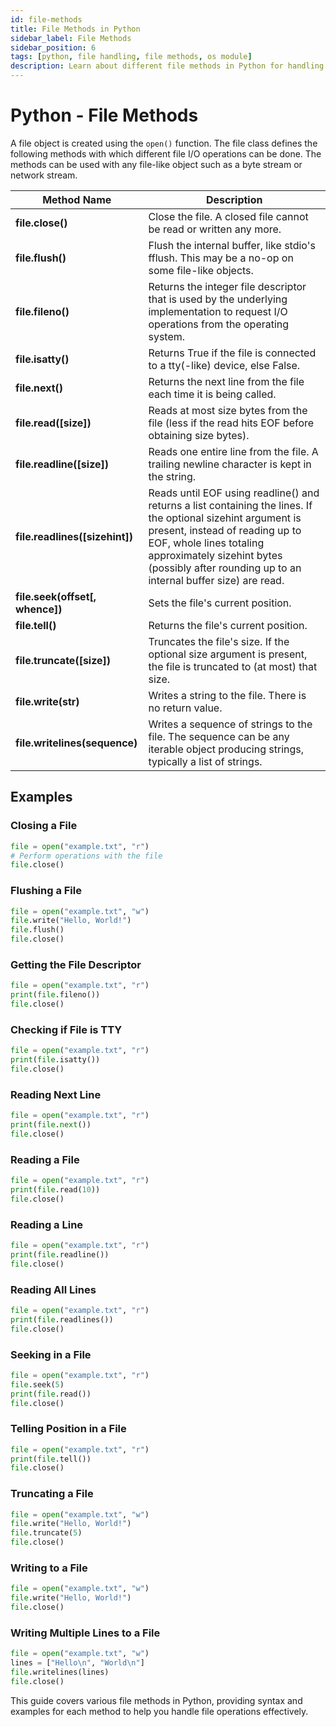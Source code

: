 ```yaml
---
id: file-methods
title: File Methods in Python
sidebar_label: File Methods
sidebar_position: 6
tags: [python, file handling, file methods, os module]
description: Learn about different file methods in Python for handling file I/O operations.
---
```


# Python - File Methods

A file object is created using the `open()` function. The file class defines the following methods with which different file I/O operations can be done. The methods can be used with any file-like object such as a byte stream or network stream.


| Method Name      | Description                                                                                                                      |
| -------------- | -------------------------------------------------------------------------------------------------------------------------------- |
| **file.close()** | Close the file. A closed file cannot be read or written any more.                                                               |
| **file.flush()** | Flush the internal buffer, like stdio's fflush. This may be a no-op on some file-like objects.                                  |
| **file.fileno()** | Returns the integer file descriptor that is used by the underlying implementation to request I/O operations from the operating system. |
| **file.isatty()** | Returns True if the file is connected to a tty(-like) device, else False.                                                      |
| **file.next()**  | Returns the next line from the file each time it is being called.                                                               |
| **file.read([size])** | Reads at most size bytes from the file (less if the read hits EOF before obtaining size bytes).                            |
| **file.readline([size])** | Reads one entire line from the file. A trailing newline character is kept in the string.                              |
| **file.readlines([sizehint])** | Reads until EOF using readline() and returns a list containing the lines. If the optional sizehint argument is present, instead of reading up to EOF, whole lines totaling approximately sizehint bytes (possibly after rounding up to an internal buffer size) are read. |
| **file.seek(offset[, whence])** | Sets the file's current position.                                                                                |
| **file.tell()** | Returns the file's current position.                                                                                             |
| **file.truncate([size])** | Truncates the file's size. If the optional size argument is present, the file is truncated to (at most) that size.    |
| **file.write(str)** | Writes a string to the file. There is no return value.                                                                       |
| **file.writelines(sequence)** | Writes a sequence of strings to the file. The sequence can be any iterable object producing strings, typically a list of strings. |



## Examples

### Closing a File

```python
file = open("example.txt", "r")
# Perform operations with the file
file.close()
```

### Flushing a File

```python
file = open("example.txt", "w")
file.write("Hello, World!")
file.flush()
file.close()
```

### Getting the File Descriptor

```python
file = open("example.txt", "r")
print(file.fileno())
file.close()
```

### Checking if File is TTY

```python
file = open("example.txt", "r")
print(file.isatty())
file.close()
```

### Reading Next Line

```python
file = open("example.txt", "r")
print(file.next())
file.close()
```

### Reading a File

```python
file = open("example.txt", "r")
print(file.read(10))
file.close()
```

### Reading a Line

```python
file = open("example.txt", "r")
print(file.readline())
file.close()
```

### Reading All Lines

```python
file = open("example.txt", "r")
print(file.readlines())
file.close()
```

### Seeking in a File

```python
file = open("example.txt", "r")
file.seek(5)
print(file.read())
file.close()
```

### Telling Position in a File

```python
file = open("example.txt", "r")
print(file.tell())
file.close()
```

### Truncating a File

```python
file = open("example.txt", "w")
file.write("Hello, World!")
file.truncate(5)
file.close()
```

### Writing to a File

```python
file = open("example.txt", "w")
file.write("Hello, World!")
file.close()
```

### Writing Multiple Lines to a File

```python
file = open("example.txt", "w")
lines = ["Hello\n", "World\n"]
file.writelines(lines)
file.close()
```

This guide covers various file methods in Python, providing syntax and examples for each method to help you handle file operations effectively.